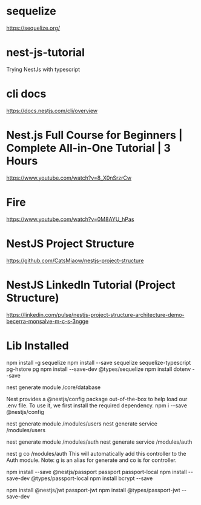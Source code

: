 # sequelize
https://sequelize.org/

# nest-js-tutorial
Trying NestJs with typescript 

# cli docs
https://docs.nestjs.com/cli/overview

# Nest.js Full Course for Beginners | Complete All-in-One Tutorial | 3 Hours
https://www.youtube.com/watch?v=8_X0nSrzrCw

# Fire
https://www.youtube.com/watch?v=0M8AYU_hPas

# NestJS Project Structure
https://github.com/CatsMiaow/nestjs-project-structure

# NestJS LinkedIn Tutorial (Project Structure)
https://linkedin.com/pulse/nestjs-project-structure-architecture-demo-becerra-monsalve-m-c-s-3ngge

# Lib Installed
npm install -g sequelize
npm install --save sequelize sequelize-typescript pg-hstore pg
npm install --save-dev @types/sequelize
npm install dotenv --save

nest generate module /core/database

Nest provides a @nestjs/config package out-of-the-box to help load our .env file. To use it, we first install the required dependency.
npm i --save @nestjs/config

nest generate module /modules/users
nest generate service /modules/users

nest generate module /modules/auth
nest generate service /modules/auth

nest g co /modules/auth
This will automatically add this controller to the Auth module.
Note: g is an alias for generate and co is for controller.


npm install --save @nestjs/passport passport passport-local
npm install --save-dev @types/passport-local
npm install bcrypt --save

npm install @nestjs/jwt passport-jwt
npm install @types/passport-jwt --save-dev